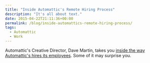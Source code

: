 ```yaml
---
title: "Inside Automattic's Remote Hiring Process"
description: "It's all about text."
date: 2015-04-22T21:11:36+00:00
permalink: /blog/inside-automattics-remote-hiring-process/
tags:
  - Automattic
  - Work
---
```


Automattic's Creative Director, Dave Martin, takes you [inside the way Automattic's hires its employees](http://davemart.in/2015/04/22/inside-automattics-remote-hiring-process/). Some of it may surprise you.
